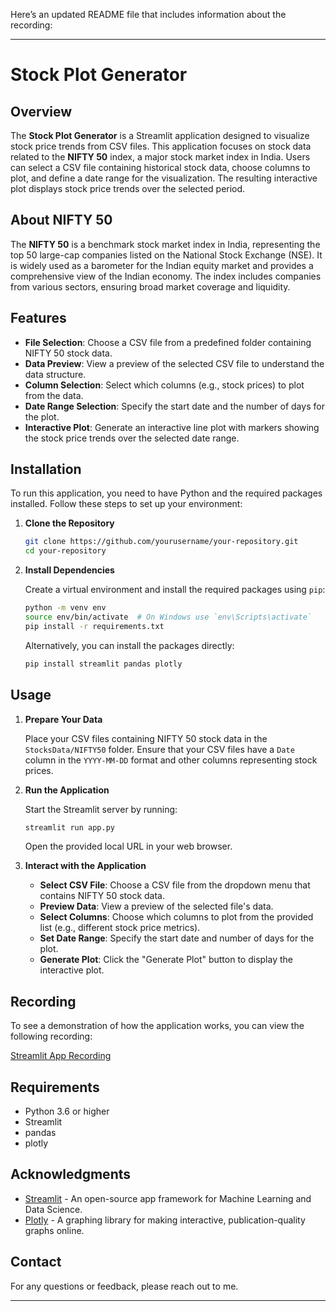 Here’s an updated README file that includes information about the recording:

---

# Stock Plot Generator

## Overview

The **Stock Plot Generator** is a Streamlit application designed to visualize stock price trends from CSV files. This application focuses on stock data related to the **NIFTY 50** index, a major stock market index in India. Users can select a CSV file containing historical stock data, choose columns to plot, and define a date range for the visualization. The resulting interactive plot displays stock price trends over the selected period.

## About NIFTY 50

The **NIFTY 50** is a benchmark stock market index in India, representing the top 50 large-cap companies listed on the National Stock Exchange (NSE). It is widely used as a barometer for the Indian equity market and provides a comprehensive view of the Indian economy. The index includes companies from various sectors, ensuring broad market coverage and liquidity.

## Features

- **File Selection**: Choose a CSV file from a predefined folder containing NIFTY 50 stock data.
- **Data Preview**: View a preview of the selected CSV file to understand the data structure.
- **Column Selection**: Select which columns (e.g., stock prices) to plot from the data.
- **Date Range Selection**: Specify the start date and the number of days for the plot.
- **Interactive Plot**: Generate an interactive line plot with markers showing the stock price trends over the selected date range.

## Installation

To run this application, you need to have Python and the required packages installed. Follow these steps to set up your environment:

1. **Clone the Repository**

   ```bash
   git clone https://github.com/yourusername/your-repository.git
   cd your-repository
   ```

2. **Install Dependencies**

   Create a virtual environment and install the required packages using `pip`:

   ```bash
   python -m venv env
   source env/bin/activate  # On Windows use `env\Scripts\activate`
   pip install -r requirements.txt
   ```

   Alternatively, you can install the packages directly:

   ```bash
   pip install streamlit pandas plotly
   ```

## Usage

1. **Prepare Your Data**

   Place your CSV files containing NIFTY 50 stock data in the `StocksData/NIFTY50` folder. Ensure that your CSV files have a `Date` column in the `YYYY-MM-DD` format and other columns representing stock prices.

2. **Run the Application**

   Start the Streamlit server by running:

   ```bash
   streamlit run app.py
   ```

   Open the provided local URL in your web browser.

3. **Interact with the Application**

   - **Select CSV File**: Choose a CSV file from the dropdown menu that contains NIFTY 50 stock data.
   - **Preview Data**: View a preview of the selected file's data.
   - **Select Columns**: Choose which columns to plot from the provided list (e.g., different stock price metrics).
   - **Set Date Range**: Specify the start date and number of days for the plot.
   - **Generate Plot**: Click the "Generate Plot" button to display the interactive plot.

## Recording

To see a demonstration of how the application works, you can view the following recording:

[Streamlit App Recording](C:\Users\shrut\Desktop\Github\Projects\Shruti_Repository\StocksData\StreamlitApp_Recording.mp4)

## Requirements

- Python 3.6 or higher
- Streamlit
- pandas
- plotly

## Acknowledgments

- [Streamlit](https://streamlit.io/) - An open-source app framework for Machine Learning and Data Science.
- [Plotly](https://plotly.com/) - A graphing library for making interactive, publication-quality graphs online.

## Contact

For any questions or feedback, please reach out to me.

---
